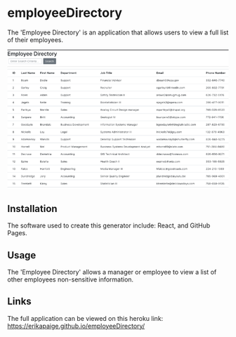 # employeeDirectory
The 'Employee Directory' is an application that allows users to view a full list of their employees. 

![Last Graphic](/public/img/employeeDirectory.png)

## Installation
The software used to create this generator include: React, and GitHub Pages.

## Usage
The 'Employee Directory' allows a manager or employee to view a list of other employees non-sensitive information. 

## Links
The full application can be viewed on this heroku link: https://erikapaige.github.io/employeeDirectory/
